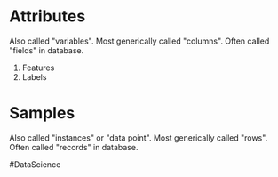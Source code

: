 # Attributes
Also called "variables". Most generically called "columns". Often called "fields" in database.
1. Features
2. Labels
# Samples
Also called "instances" or "data point". Most generically called "rows". Often called "records" in database.

#DataScience